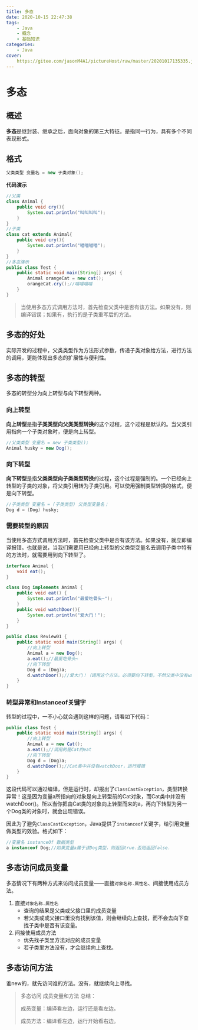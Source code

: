 ```yaml
---
title: 多态
date: 2020-10-15 22:47:38
tags: 
	- Java
	- 概念
	- 基础知识
categories:
	- Java
cover:
	https://gitee.com/jasonM4A1/pictureHost/raw/master/20201017135335.jpg
---
```


# 多态

## 概述

**多态**是继封装、继承之后，面向对象的第三大特征。是指同一行为，具有多个不同表现形式。

## 格式

~~~java
父类类型 变量名 = new 子类对象();
~~~

**代码演示**

~~~java
//父类
class Animal {
    public void cry(){
        System.out.println("叫叫叫叫");
    }
}
//子类
class cat extends Animal{
    public void cry(){
        System.out.println("喵喵喵喵");
    }
}
//多态演示
public class Test {
    public static void main(String[] args) {
        Animal orangeCat = new cat();
        orangeCat.cry();//喵喵喵喵
    }
}
~~~

> 当使用多态方式调用方法时，首先检查父类中是否有该方法。如果没有，则编译错误；如果有，执行的是子类重写后的方法。

## 多态的好处

实际开发的过程中，父类类型作为方法形式参数，传递子类对象给方法，进行方法的调用，更能体现出多态的扩展性与便利性。

## 多态的转型

多态的转型分为向上转型与向下转型两种。

### 向上转型

**向上转型**是指**子类类型向父类类型转换**的这个过程，这个过程是默认的。当父类引用指向一个子类对象时，便是向上转型。

~~~java
//父类类型 变量名 = new 子类类型();
Animal husky = new Dog();
~~~

### 向下转型

**向下转型**是指**父类类型向子类类型转换**的过程，这个过程是强制的。一个已经向上转型的子类的对象，将父类引用转为子类引用。可以使用强制类型转换的格式，便是向下转型。

~~~java
//子类类型 变量名 = (子类类型) 父类型变量名；
Dog d = (Dog) husky;
~~~

### 需要转型的原因

当使用多态方式调用方法时，首先检查父类中是否有该方法。如果没有，就立即编译报错。也就是说，当我们需要用已经向上转型的父类型变量名去调用子类中特有的方法时，就需要用到向下转型了。

~~~java
interface Animal {
    void eat();
}

class Dog implements Animal {
    public void eat() {
        System.out.println("最爱吃骨头~");
    }
    public void watchDoor(){
        System.out.println("爱大门！");
    }
}

public class Review01 {
    public static void main(String[] args) {
        //向上转型
        Animal a = new Dog();
        a.eat();//最爱吃骨头~
        //向下转型
        Dog d = (Dog)a;
        d.watchDoor();//爱大门！（调用这个方法，必须要向下转型，不然父类中没有watchDoor这个方法，编译时会报错）
    }
}
~~~

### 转型异常和Instanceof关键字

转型的过程中，一不小心就会遇到这样的问题，请看如下代码：

~~~java
public class Test {
    public static void main(String[] args) {
        //向上转型
        Animal a = new Cat();
        a.eat();//调用的是Cat的eat
        //向下转型
        Dog d = (Dog)a;
        d.watchDoor();//Cat类中并没有watchDoor，运行报错
    }
}
~~~

这段代码可以通过编译，但是运行时，却报出了`ClassCastException`，类型转换异常！这是因为变量a所指向的对象是向上转型前的Cat对象，而Cat类中并没有watchDoor()。所以当你把由Cat类的对象向上转型而来的a，再向下转型为另一个Dog类的对象时，就会出现错误。

因此为了避免`ClassCastException`，Java提供了`instanceof`关键字，给引用变量做类型的效验。格式如下：

~~~java
//变量名 instanceOf 数据类型
a instanceof Dog;//如果变量a属于该Dog类型，则返回true.否则返回false.
~~~

## 多态访问成员变量

多态情况下有两种方式来访问成员变量——直接`对象名称.属性名`、间接使用成员方法。

1. 直接`对象名称.属性名`
   + 查询的结果是父类或父接口里的成员变量
   + 若父类或或父接口里没有找到该值，则会继续向上查找，而不会去向下查找子类中是否有该变量。
2. 间接使用成员方法
   + 优先找子类里方法对应的成员变量
   + 若子类里方法没有，才会继续向上查找。

## 多态访问方法

谁new的，就先访问谁的方法。没有，就继续向上寻找。

>多态访问 成员变量和方法 总结：
>
>成员变量：编译看左边，运行还是看左边。
>
>成员方法：编译看左边，运行开始看右边。
